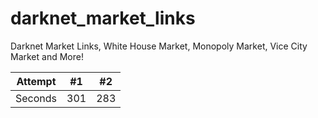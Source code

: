 # darknet_market_links
Darknet Market Links, White House Market, Monopoly Market, Vice City Market and More!


| Attempt | #1  | #2  |
| :-----: | :-: | :-: |
| Seconds | 301 | 283 |


